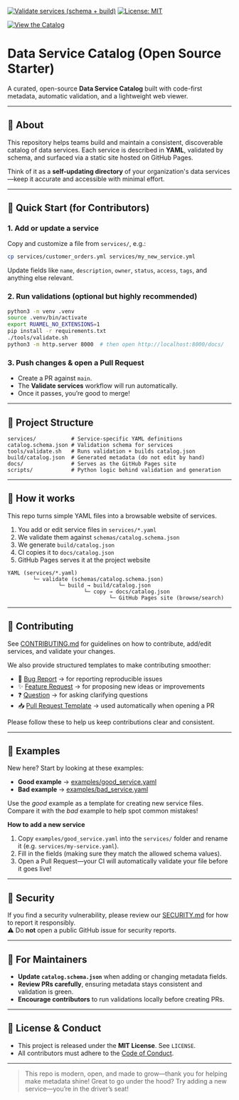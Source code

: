 [![Validate services (schema + build)](https://github.com/bethantimmins/data-service-catalog/actions/workflows/validate.yml/badge.svg)](https://github.com/bethantimmins/data-service-catalog/actions/workflows/validate.yml)
[![License: MIT](https://img.shields.io/badge/License-MIT-yellow.svg)](LICENSE)

<p align="left">
  <a href="https://bethantimmins.github.io/data-service-catalog/" target="_blank">
    <img src="https://img.shields.io/badge/View%20the%20Catalog-Live%20Site-2563EB?style=for-the-badge&logo=githubpages&logoColor=white" alt="View the Catalog">
  </a>
</p>



# Data Service Catalog (Open Source Starter)

A curated, open-source **Data Service Catalog** built with code-first metadata, automatic validation, and a lightweight web viewer.

---

## 📖 About

This repository helps teams build and maintain a consistent, discoverable catalog of data services. Each service is described in **YAML**, validated by schema, and surfaced via a static site hosted on GitHub Pages.

Think of it as a **self-updating directory** of your organization's data services—keep it accurate and accessible with minimal effort.

---

## 🚀 Quick Start (for Contributors)

### 1. Add or update a service
Copy and customize a file from `services/`, e.g.:

```bash
cp services/customer_orders.yml services/my_new_service.yml
```

Update fields like `name`, `description`, `owner`, `status`, `access`, `tags`, and anything else relevant.

### 2. Run validations (optional but highly recommended)

```bash
python3 -m venv .venv
source .venv/bin/activate
export RUAMEL_NO_EXTENSIONS=1
pip install -r requirements.txt
./tools/validate.sh
python3 -m http.server 8000  # then open http://localhost:8000/docs/
```

### 3. Push changes & open a Pull Request

- Create a PR against `main`.
- The **Validate services** workflow will run automatically.
- Once it passes, you’re good to merge!

---

## 📂 Project Structure

```
services/           # Service-specific YAML definitions
catalog.schema.json # Validation schema for services
tools/validate.sh   # Runs validation + builds catalog.json
build/catalog.json  # Generated metadata (do not edit by hand)
docs/               # Serves as the GitHub Pages site
scripts/            # Python logic behind validation and generation
```
---
## 🧭 How it works

This repo turns simple YAML files into a browsable website of services.

1. You add or edit service files in `services/*.yaml`
2. We validate them against `schemas/catalog.schema.json`
3. We generate `build/catalog.json`
4. CI copies it to `docs/catalog.json`
5. GitHub Pages serves it at the project website

```text
YAML (services/*.yaml)
        └─ validate (schemas/catalog.schema.json)
                └─ build → build/catalog.json
                        └─ copy → docs/catalog.json
                                └─ GitHub Pages site (browse/search)
```
---
## 🤝 Contributing

See [CONTRIBUTING.md](CONTRIBUTING.md) for guidelines on how to contribute, add/edit services, and validate your changes.

We also provide structured templates to make contributing smoother:

- 🐞 [Bug Report](.github/ISSUE_TEMPLATE/bug_report.md) → for reporting reproducible issues
- ✨ [Feature Request](.github/ISSUE_TEMPLATE/feature_request.md) → for proposing new ideas or improvements
- ❓ [Question](.github/ISSUE_TEMPLATE/question.md) → for asking clarifying questions
- 📥 [Pull Request Template](.github/pull_request_template.md) → used automatically when opening a PR

Please follow these to help us keep contributions clear and consistent.

---
## 🧪 Examples

New here? Start by looking at these examples:

- **Good example** → [examples/good_service.yaml](examples/good_service.yaml)
- **Bad example** → [examples/bad_service.yaml](examples/bad_service.yaml)

Use the *good* example as a template for creating new service files.  
Compare it with the *bad* example to help spot common mistakes!

**How to add a new service**
1. Copy `examples/good_service.yaml` into the `services/` folder and rename it (e.g. `services/my-service.yaml`).
2. Fill in the fields (making sure they match the allowed schema values).
3. Open a Pull Request—your CI will automatically validate your file before it goes live!

---
## 🔐 Security

If you find a security vulnerability, please review our [SECURITY.md](SECURITY.md) for how to report it responsibly.  
⚠️ Do **not** open a public GitHub issue for security reports.

---
## 🔑 For Maintainers

- **Update `catalog.schema.json`** when adding or changing metadata fields.
- **Review PRs carefully**, ensuring metadata stays consistent and validation is green.
- **Encourage contributors** to run validations locally before creating PRs.

---

## 📜 License & Conduct

- This project is released under the **MIT License**. See `LICENSE`.
- All contributors must adhere to the [Code of Conduct](CODE_OF_CONDUCT.md).

---

> This repo is modern, open, and made to grow—thank you for helping make metadata shine! Great to go under the hood? Try adding a new service—you’re in the driver’s seat!
